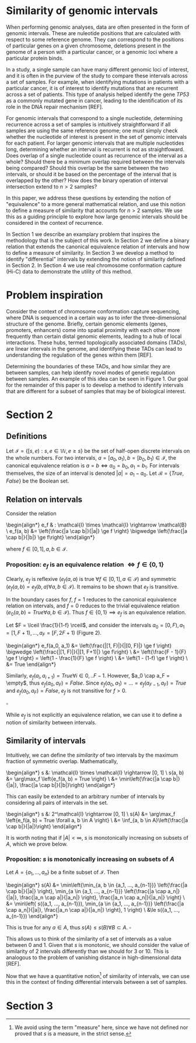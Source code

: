 # Similarity of genomic intervals

When performing genomic analyses, data are often presented in the form of genomic intervals.
These are nuleotide positions that are calculated with respect to some reference genome.
They can correspond to the positions of particular genes on a given chromosome, deletions present in the genome of a person with a particular cancer, or a genomic loci where a particular protein binds.

In a study, a single sample can have many different genomic loci of interest, and it is often in the purview of the study to compare these intervals across a set of samples.
For example, when identifying mutations in patients with a particular cancer, it is of interest to identify mutations that are recurrent across a set of patients.
This type of analysis helped identify the gene _TP53_ as a commonly mutated gene in cancer, leading to the identification of its role in the DNA repair mechanism [REF].

For genomic intervals that correspond to a single nucleotide, determining recurrence across a set of samples is intuitively straightforward if all samples are using the same reference genome; one must simply check whether the nucleotide of interest is present in the set of genomic intervals for each patient.
For larger genomic intervals that are multiple nucleotides long, determining whether an interval is recurrent is not as straightfoward.
Does overlap of a single nucleotide count as recurrence of the interval as a whole?
Should there be a minimum overlap required between the intervals being compared?
Should this overlap be the same between the two intervals, or should it be based on the percentage of the interval that is overlapped by the other?
How does the binary operation of interval intersection extend to $n > 2$ samples?

In this paper, we address these questions by extending the notion of "equivalence" to a more general mathematical relation, and use this notion to define a measure of similarity that accounts for $n > 2$ samples.
We use this as a guiding principle to explore how large genomic intervals should be considered in the context of recurrence.

In Section 1 we describe an examplary problem that inspires the methodology that is the subject of this work.
In Section 2 we define a binary relation that extends the canonical equivalence relation of intervals and how to define a measure of similarity.
In Section 3 we develop a method to identify "differential" intervals by extending the notion of similarity defined in Section 2.
In Section 4 we use real chromosome conformation capture (Hi-C) data to demonstrate the utility of this method.

# Problem inspiration

Consider the context of chromosome conformation capture sequencing, where DNA is sequenced in a certain way as to infer the three-dimensional structure of the genome.
Briefly, certain genomic elements (genes, promoters, enhancers) come into spatial proximity with each other more frequently than certain distal genomic elements, leading to a hub of local interactions.
These hubs, termed topologically associated domains (TADs), are linear intervals in the genome, and identifying these TADs can lead to understanding the regulation of the genes within them [REF].

Determining the boundaries of these TADs, and how similar they are between samples, can help identify novel modes of genetic regulation between samples.
An example of this idea can be seen in Figure 1.
Our goal for the remainder of this paper is to develop a method to identify intervals that are different for a subset of samples that may be of biological interest.

# Section 2

## Definitions

Let $\mathcal{I} = \{[s, e) : s, e \in \mathbb{W}, e \ge s\}$ be the set of half-open discrete intervals on the whole numbers.
For two intervals, $a = [a_0, a_1), b = [b_0, b_1) \in \mathcal{I}$, the canonical equivalence relation is $a = b \iff a_0 = b_0, a_1 = b_1$.
For intervals themselves, the size of an interval is denoted $|a| = a_1 - a_0$.
Let $\mathcal{B} = \{True, False\}$ be the Boolean set.

## Relation on intervals

Consider the relation

\begin{align*}
e_f & : \mathcal{I} \times \mathcal{I} \rightarrow \mathcal{B} \\
e_f(a, b) &= \left\{\frac{|a \cap b|}{|a|} \ge f \right\} \bigwedge \left\{\frac{|a \cap b|}{|b|} \ge f\right\}
\end{align*}
 
where $f \in [0, 1], a, b \in \mathcal{I}$.

### Proposition: $e_f$ is an equivalence relation $\iff f \in \{0, 1\}$

Clearly, $e_f$ is reflexive ($e_f(a, a)$ is true $\forall f \in [0, 1], a \in \mathcal{I}$) and symmetric ($e_f(a, b) = e_f(b, a) \forall a, b \in \mathcal{I}$).
It remains to be shown that $e_f$ is transitive.

In the boundary cases for $f$, $f = 1$ reduces to the canonical equivalence relation on intervals, and $f = 0$ reduces to the trivial equivalence relation ($e_0(a, b) = True \forall a, b \in \mathcal{I}$).
Thus $f \in \{0, 1\} \implies e_f$ is an equivalence relation.

Let $F = \lceil \frac{1}{1-f} \rceil$, and consider the intervals $a_0 = [0, F), a_1 = [1, F + 1), ..., a_F = [F, 2F + 1)$ (Figure 2).

\begin{align*}
e_f(a_0, a_1)
    &= \left\{\frac{|[1, F)|}{|[0, F)|} \ge f \right\} \bigwedge \left\{\frac{|[1, F)|}{|[1, F+1)|} \ge f\right\} \\
    &= \left\{\frac{F - 1}{F} \ge f \right\} = \left\{1 - \frac{1}{F} \ge f \right\} \\
    &= \left\{1 - (1-f) \ge f \right\} \\
    &= True
\end{align*}

Similarly, $e_f(a_i, a_{i+1}) = True \forall i \in {0, .. F - 1}$.
However, $a_0 \cap a_F = \empty$, thus $e_f(a_0, a_F) = False$.
Since $e_f(a_0, a_1) = ... = e_f(a_{F-1}, a_F) = True$ and $e_f(a_0, a_F) = False$, $e_f$ is not transitive for $f > 0$.

$\square$

While $e_f$ is not explicitly an equivalence relation, we can use it to define a notion of similarity between intervals.

## Similarity of intervals

Intuitively, we can define the _similarity_ of two intervals by the maximum fraction of symmetric overlap.
Mathematically,

\begin{align*}
s &: \mathcal{I} \times \mathcal{I} \rightarrow [0, 1] \\
s(a, b)
    &= \arg\max_f \left\{e_f(a, b) = True \right\} \\
    &= \min\left\{\frac{|a \cap b|}{|a|}, \frac{|a \cap b|}{|b|}\right\}
\end{align*}

This can easily be extended to an arbitrary number of intervals by considering all pairs of intervals in the set.

\begin{align*}
s &: 2^\mathcal{I} \rightarrow [0, 1] \\
s(A) 
    &= \arg\max_f \left\{e_f(a, b) = True \forall a, b \in A \right\} \\
    &= \inf_{a, b \in A}\left\{\frac{|a \cap b|}{|a|}\right\}
\end{align*}

It is worth noting that if $|A| < \infty$, $s$ is monotonically increasing on subsets of $A$, which we prove below.

### Proposition: $s$ is monotonically increasing on subsets of $A$

Let $A = \{a_1, ..., a_n\}$ be a finite subset of $\mathcal{I}$.
Then

\begin{align*}
s(A) 
    &= \min\left\{\min_{a, b \in \{a_1, ..., a_{n-1}\}} \left\{\frac{|a \cap b|}{|a|} \right\}, \min_{a \in \{a_1, ..., a_{n-1}\}} \left\{\frac{|a \cap a_n|}{|a|}, \frac{|a_n \cap a|}{|a_n|} \right\}, \frac{|a_n \cap a_n|}{|a_n|} \right\} \\
    &= \min\left\{ s(\{a_1, ..., a_{n-1}\}), \min_{a \in \{a_1, ..., a_{n-1}\}} \left\{\frac{|a \cap a_n|}{|a|}, \frac{|a_n \cap a|}{|a_n|} \right\}, 1 \right\} \\
    &\le s(\{a_1, ..., a_{n-1}\})
\end{align*}

This is true for any $a \in A$, thus $s(A) \le s(B) \forall B \subset A$.
$\square$

This allows us to think of the similarity of a set of intervals as a value between 0 and 1.
Given that $s$ is monotonic, we should consider the value of similarity of 2 intervals differently than we should for 3 or 10.
This is analogous to the problem of vanishing distance in high-dimensional data [REF].

Now that we have a quantitative notion[^1] of similarity of intervals, we can use this in the context of finding differential intervals between a set of samples.

[^1]: We avoid using the term "measure" here, since we have not defined nor proved that $s$ is a measure, in the strict sense.

# Section 3

